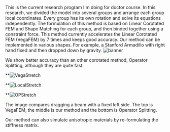 This is the current research program I'm doing for doctor course. In this research, we divided the model into several groups and arrange each group local coordinates. Every group has its own rotation and solve its equations independently.
The formulation of this method is based on Linear Corotated FEM and Shape Matching for each group, and then binded together using a constraint force.
This method currently accelerates the Linear Corotated FEM (VegaFEM) by 7 times and keeps good accuracy. Our method can be implemented in various shapes.
For example, a Stanford Armadillo with right hand fixed and then dropped down by gravity.
![banner](https://github.com/MagnoliaKKK/tetfemcpp/assets/62364444/71263d49-657b-4ecb-ae39-48f4e41389c3)

We show better accuracy than an other corotated method, Operator Splitting, although they are quite fast.

**![VegaStretch](https://github.com/MagnoliaKKK/tetfemcpp/assets/62364444/d7e5ac2a-74e7-4696-9f89-27745b069ecf)

**![LocalStretch](https://github.com/MagnoliaKKK/tetfemcpp/assets/62364444/03cf29e7-0547-49bf-8637-0e848ff6f197)

**![OPStretch](https://github.com/MagnoliaKKK/tetfemcpp/assets/62364444/14a8c8bb-f665-46d3-b879-c06e3609b5c6)



The image compares dragging a beam with a fixed left side. The top is VegaFEM, the middle is our method and the bottom is Operator Splitting.

Our method can also simulate anisotropic materials by re-formulating the stiffness matrix.
